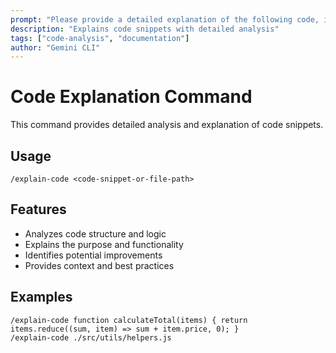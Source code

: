 ```yaml
---
prompt: "Please provide a detailed explanation of the following code, including its purpose, how it works, and any potential improvements: {{args}}"
description: "Explains code snippets with detailed analysis"
tags: ["code-analysis", "documentation"]
author: "Gemini CLI"
---
```


# Code Explanation Command

This command provides detailed analysis and explanation of code snippets.

## Usage
```
/explain-code <code-snippet-or-file-path>
```

## Features
- Analyzes code structure and logic
- Explains the purpose and functionality
- Identifies potential improvements
- Provides context and best practices

## Examples
```
/explain-code function calculateTotal(items) { return items.reduce((sum, item) => sum + item.price, 0); }
/explain-code ./src/utils/helpers.js
```